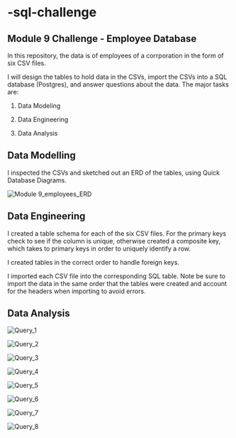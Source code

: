 # -sql-challenge
## Module 9 Challenge - Employee Database

In this repository, the data is of employees of a corrporation in the form of six CSV files.

I will design the tables to hold data in the CSVs, import the CSVs into a SQL database (Postgres), and answer questions about the data. The major tasks are:

1. Data Modeling

2. Data Engineering

3. Data Analysis


## Data Modelling
I inspected the CSVs and sketched out an ERD of the tables, using Quick Database Diagrams.


![Module 9_employees_ERD](https://user-images.githubusercontent.com/120350694/221731212-ef6cbb7f-6498-4beb-b707-9c8f6230a13f.png)


## Data Engineering

I created a table schema for each of the six CSV files. For the primary keys check to see if the column is unique, otherwise created a composite key, which takes to primary keys in order to uniquely identify a row.

I created tables in the correct order to handle foreign keys.

I imported each CSV file into the corresponding SQL table. Note be sure to import the data in the same order that the tables were created and account for the headers when importing to avoid errors.

## Data Analysis
![Query_1](https://user-images.githubusercontent.com/120350694/221732982-b44352cb-2f0e-4d7f-a84e-476a0d32b95d.png)

![Query_2](https://user-images.githubusercontent.com/120350694/221732995-434ea76b-76ab-4a07-8bab-700bc588dd2f.png)

![Query_3](https://user-images.githubusercontent.com/120350694/221733023-8d25d7e7-7b5b-4985-881b-d124ceebcf79.png)

![Query_4](https://user-images.githubusercontent.com/120350694/221733045-2f02aead-ad3e-4ea0-b5dd-97915a8d2cde.png)

![Query_5](https://user-images.githubusercontent.com/120350694/221733090-90aa6012-502f-4087-8267-3d5988adc6fc.png)

![Query_6](https://user-images.githubusercontent.com/120350694/221733117-ac24d5a3-2a71-43e1-a760-4f5fce52b78a.png)

![Query_7](https://user-images.githubusercontent.com/120350694/221733143-b090e67e-19fa-456e-8592-f47f259b3c53.png)

![Query_8](https://user-images.githubusercontent.com/120350694/221733168-f9ca357a-0454-4c69-bf8c-f91b50a7c4c1.png)


